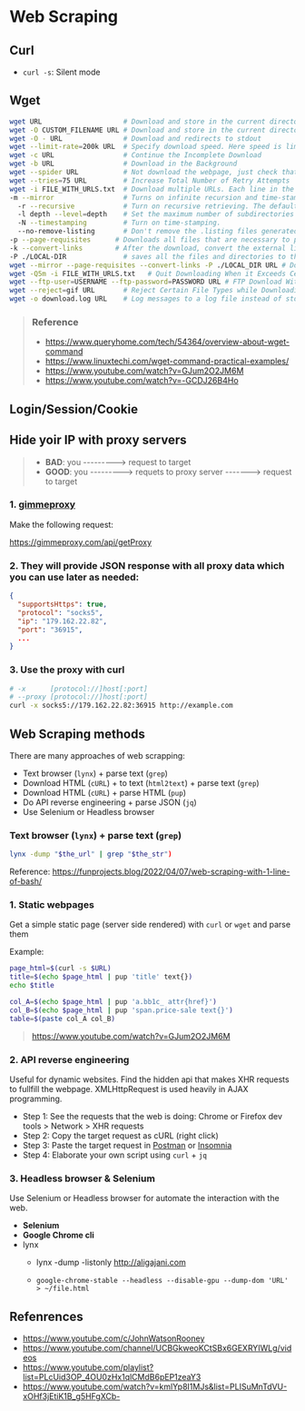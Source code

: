 # Web Scraping


## Curl

- `curl -s`: Silent mode

## Wget

```bash
wget URL                    # Download and store in the current directory.
wget -O CUSTOM_FILENAME URL # Download and store in the current directory with a different file name.
wget -O - URL               # Download and redirects to stdout
wget --limit-rate=200k URL  # Specify download speed. Here speed is limited to 200k.
wget -c URL                 # Continue the Incomplete Download
wget -b URL                 # Download in the Background
wget --spider URL           # Not download the webpage, just check that it is there.
wget --tries=75 URL         # Increase Total Number of Retry Attempts
wget -i FILE_WITH_URLS.txt  # Download multiple URLs. Each line in the txt document is a URL.
-m --mirror                 # Turns on infinite recursion and time-stamping, and keeps FTP directory listings.
  -r --recursive            # Turn on recursive retrieving. The default maximum depth is 5.
  -l depth --level=depth    # Set the maximum number of subdirectories that Wget will recurse into to depth. inf means infinite
  -N --timestamping         # Turn on time-stamping.
  --no-remove-listing       # Don't remove the .listing files generated by FTP retrievals.
-p --page-requisites      # Downloads all files that are necessary to properly display a given HTML page.
-k --convert-links        # After the download, convert the external links to make the work.
-P ./LOCAL-DIR              # saves all the files and directories to the specified directory.
wget --mirror --page-requisites --convert-links -P ./LOCAL_DIR URL # Download a Full Website
wget -Q5m -i FILE_WITH_URLS.txt   # Quit Downloading When it Exceeds Certain Size
wget --ftp-user=USERNAME --ftp-password=PASSWORD URL # FTP Download With wget
wget --reject=gif URL       # Reject Certain File Types while Downloading
wget -o download.log URL    # Log messages to a log file instead of stderr Using wget -o
```

> ### Reference
> - https://www.queryhome.com/tech/54364/overview-about-wget-command
> - https://www.linuxtechi.com/wget-command-practical-examples/
> - https://www.youtube.com/watch?v=GJum2O2JM6M
> - https://www.youtube.com/watch?v=-GCDJ26B4Ho



## Login/Session/Cookie









## Hide yoir IP with proxy servers

> - **BAD**: you ---------> request to target
> - **GOOD**: you ---------> requets to proxy server -------> request to target

### 1. [gimmeproxy](https://gimmeproxy.com)

Make the following request:

https://gimmeproxy.com/api/getProxy


### 2. They will provide JSON response with all proxy data which you can use later as needed:
```json
{
  "supportsHttps": true,
  "protocol": "socks5",
  "ip": "179.162.22.82",
  "port": "36915",
  ...
}
```

### 3. Use the proxy with curl
```bash
# -x      [protocol://]host[:port]
# --proxy [protocol://]host[:port]
curl -x socks5://179.162.22.82:36915 http://example.com
```


## Web Scraping methods

There are many approaches of web scrapping:

- Text browser (`lynx`) + parse text (`grep`)
- Download HTML (`cURL`) + to text (`html2text`) + parse text (`grep`)
- Download HTML (`cURL`) + parse HTML (`pup`)
- Do API reverse engineering + parse JSON (`jq`)
- Use Selenium or Headless browser



### Text browser (`lynx`) + parse text (`grep`)

```bash
lynx -dump "$the_url" | grep "$the_str")
```

Reference: https://funprojects.blog/2022/04/07/web-scraping-with-1-line-of-bash/


### 1. Static webpages

Get a simple static page (server side rendered) with `curl` or `wget` and parse them

Example:

```bash
page_html=$(curl -s $URL)
title=$(echo $page_html | pup 'title' text{})
echo $title

col_A=$(echo $page_html | pup 'a.bb1c_ attr{href}')
col_B=$(echo $page_html | pup 'span.price-sale text{}')
table=$(paste col_A col_B)
```

> https://www.youtube.com/watch?v=GJum2O2JM6M



### 2. API reverse engineering

Useful for dynamic websites. Find the hidden api that makes XHR requests to fullfill the webpage. XMLHttpRequest is used heavily in AJAX programming.

- Step 1: See the requests that the web is doing: Chrome or Firefox dev tools > Network > XHR requests
- Step 2: Copy the target request as cURL (right click)
- Step 3: Paste the target request in [Postman](https://www.postman.com) or [Insomnia](https://insomnia.rest)
- Step 4: Elaborate your own script using `curl` + `jq`


### 3. Headless browser & Selenium

Use Selenium or Headless browser for automate the interaction with the web.

- **Selenium**
- **Google Chrome cli**
- lynx
  - lynx -dump -listonly http://aligajani.com 

  - `google-chrome-stable --headless --disable-gpu --dump-dom 'URL' > ~/file.html`





## Refenrences

- https://www.youtube.com/c/JohnWatsonRooney
- https://www.youtube.com/channel/UCBGkweoKCtSBx6GEXRYIWLg/videos
- https://www.youtube.com/playlist?list=PLcUid3OP_4OU0zHx1qlCMdB6pEP1zeaY3
- https://www.youtube.com/watch?v=kmlYp8I1MJs&list=PLISuMnTdVU-xOHf3jEtiK1B_g5HFgXCb-
